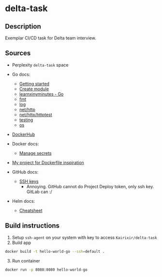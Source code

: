 # delta-task

## Description

Exemplar CI/CD task for Delta team interview.

## Sources

- Perplexity `delta-task` space
- Go docs:
  - [Getting started](https://go.dev/doc/tutorial/getting-started)
  - [Create module](https://go.dev/doc/tutorial/create-module)
  - [learnxinyminutes - Go](https://learnxinyminutes.com/go/)
  - [fmt](https://pkg.go.dev/fmt@go1.24.2)
  - [log](https://pkg.go.dev/log@go1.24.2)
  - [net/http](https://pkg.go.dev/net/http@go1.24.2)
  - [net/http/httptest](https://pkg.go.dev/net/http/httptest)
  - [testing](https://pkg.go.dev/testing)
  - [os](https://pkg.go.dev/os@go1.24.2)
- [DockerHub](https://hub.docker.com/_/golang/tags?name=alpine)
- Docker docs:
  - [Manage secrets](https://docs.docker.com/build/building/secrets/)
- [My project for Dockerfile inspiration](https://github.com/Kairixir/PA234/blob/main/hw01/Dockerfile)
- GitHub docs:

  - [SSH keys](https://docs.github.com/en/authentication/connecting-to-github-with-ssh/managing-deploy-keys)
    - Annoying. GitHub cannot do Project Deploy token, only ssh key. GitLab can :/

- Helm docs:
  - [Cheatsheet](https://helm.sh/docs/intro/cheatsheet/)

## Build instructions

1. Setup `ssh-agent` on your system with key to access `Kairixir/delta-task`
2. Build app

```bash
docker build -t hello-world-go --ssh=default .
```

3. Run container

```bash
docker run -p 8080:8080 hello-world-go
```
